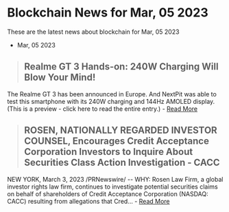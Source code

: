 # Blockchain News for Mar, 05 2023
These are the latest news about blockchain for Mar, 05 2023
- Mar, 05 2023
> ## Realme GT 3 Hands-on: 240W Charging Will Blow Your Mind! 
 The Realme GT 3 has been announced in Europe. And NextPit was able to test this smartphone with its 240W charging and 144Hz AMOLED display.(This is a preview - click here to read the entire entry.) - [Read More](https://www.nextpit.com/realme-gt-3-review) 
> ## ROSEN, NATIONALLY REGARDED INVESTOR COUNSEL, Encourages Credit Acceptance Corporation Investors to Inquire About Securities Class Action Investigation - CACC 
 NEW YORK, March 3, 2023 /PRNewswire/ -- WHY: Rosen Law Firm, a global investor rights law firm, continues to investigate potential securities claims on behalf of shareholders of Credit Acceptance Corporation (NASDAQ: CACC) resulting from allegations that Cred… - [Read More](https://www.prnewswire.com/news-releases/rosen-nationally-regarded-investor-counsel-encourages-credit-acceptance-corporation-investors-to-inquire-about-securities-class-action-investigation--cacc-301762396.html) 
